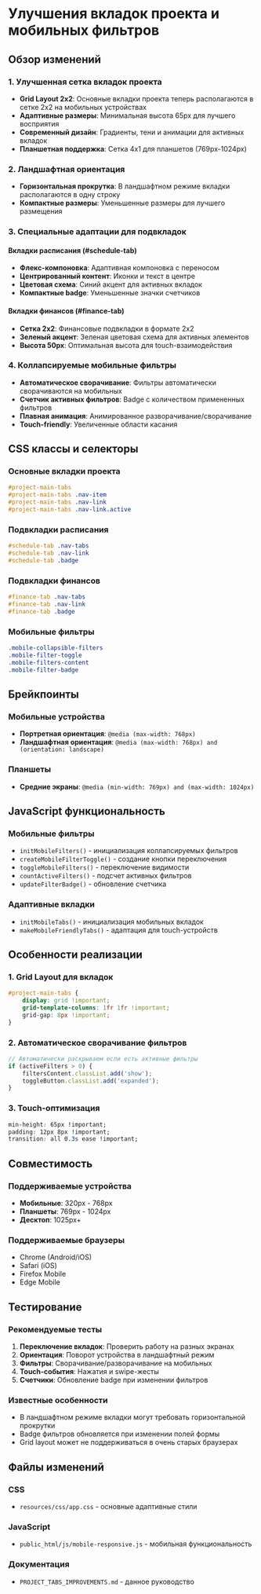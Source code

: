 # Улучшения вкладок проекта и мобильных фильтров

## Обзор изменений

### 1. Улучшенная сетка вкладок проекта
- **Grid Layout 2x2**: Основные вкладки проекта теперь располагаются в сетке 2x2 на мобильных устройствах
- **Адаптивные размеры**: Минимальная высота 65px для лучшего восприятия
- **Современный дизайн**: Градиенты, тени и анимации для активных вкладок
- **Планшетная поддержка**: Сетка 4x1 для планшетов (769px-1024px)

### 2. Ландшафтная ориентация
- **Горизонтальная прокрутка**: В ландшафтном режиме вкладки располагаются в одну строку
- **Компактные размеры**: Уменьшенные размеры для лучшего размещения

### 3. Специальные адаптации для подвкладок

#### Вкладки расписания (#schedule-tab)
- **Флекс-компоновка**: Адаптивная компоновка с переносом
- **Центрированный контент**: Иконки и текст в центре
- **Цветовая схема**: Синий акцент для активных вкладок
- **Компактные badge**: Уменьшенные значки счетчиков

#### Вкладки финансов (#finance-tab)
- **Сетка 2x2**: Финансовые подвкладки в формате 2x2
- **Зеленый акцент**: Зеленая цветовая схема для активных элементов
- **Высота 50px**: Оптимальная высота для touch-взаимодействия

### 4. Коллапсируемые мобильные фильтры
- **Автоматическое сворачивание**: Фильтры автоматически сворачиваются на мобильных
- **Счетчик активных фильтров**: Badge с количеством примененных фильтров
- **Плавная анимация**: Анимированное разворачивание/сворачивание
- **Touch-friendly**: Увеличенные области касания

## CSS классы и селекторы

### Основные вкладки проекта
```css
#project-main-tabs
#project-main-tabs .nav-item
#project-main-tabs .nav-link
#project-main-tabs .nav-link.active
```

### Подвкладки расписания
```css
#schedule-tab .nav-tabs
#schedule-tab .nav-link
#schedule-tab .badge
```

### Подвкладки финансов
```css
#finance-tab .nav-tabs
#finance-tab .nav-link
#finance-tab .badge
```

### Мобильные фильтры
```css
.mobile-collapsible-filters
.mobile-filter-toggle
.mobile-filters-content
.mobile-filter-badge
```

## Брейкпоинты

### Мобильные устройства
- **Портретная ориентация**: `@media (max-width: 768px)`
- **Ландшафтная ориентация**: `@media (max-width: 768px) and (orientation: landscape)`

### Планшеты
- **Средние экраны**: `@media (min-width: 769px) and (max-width: 1024px)`

## JavaScript функциональность

### Мобильные фильтры
- `initMobileFilters()` - инициализация коллапсируемых фильтров
- `createMobileFilterToggle()` - создание кнопки переключения
- `toggleMobileFilters()` - переключение видимости
- `countActiveFilters()` - подсчет активных фильтров
- `updateFilterBadge()` - обновление счетчика

### Адаптивные вкладки
- `initMobileTabs()` - инициализация мобильных вкладок
- `makeMobileFriendlyTabs()` - адаптация для touch-устройств

## Особенности реализации

### 1. Grid Layout для вкладок
```css
#project-main-tabs {
    display: grid !important;
    grid-template-columns: 1fr 1fr !important;
    grid-gap: 8px !important;
}
```

### 2. Автоматическое сворачивание фильтров
```javascript
// Автоматически раскрываем если есть активные фильтры
if (activeFilters > 0) {
    filtersContent.classList.add('show');
    toggleButton.classList.add('expanded');
}
```

### 3. Touch-оптимизация
```css
min-height: 65px !important;
padding: 12px 8px !important;
transition: all 0.3s ease !important;
```

## Совместимость

### Поддерживаемые устройства
- **Мобильные**: 320px - 768px
- **Планшеты**: 769px - 1024px
- **Десктоп**: 1025px+

### Поддерживаемые браузеры
- Chrome (Android/iOS)
- Safari (iOS)
- Firefox Mobile
- Edge Mobile

## Тестирование

### Рекомендуемые тесты
1. **Переключение вкладок**: Проверить работу на разных экранах
2. **Ориентация**: Поворот устройства в ландшафтный режим
3. **Фильтры**: Сворачивание/разворачивание на мобильных
4. **Touch-события**: Нажатия и swipe-жесты
5. **Счетчики**: Обновление badge при изменении фильтров

### Известные особенности
- В ландшафтном режиме вкладки могут требовать горизонтальной прокрутки
- Badge фильтров обновляется при изменении полей формы
- Grid layout может не поддерживаться в очень старых браузерах

## Файлы изменений

### CSS
- `resources/css/app.css` - основные адаптивные стили

### JavaScript
- `public_html/js/mobile-responsive.js` - мобильная функциональность

### Документация
- `PROJECT_TABS_IMPROVEMENTS.md` - данное руководство
